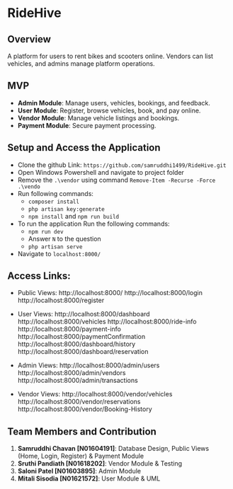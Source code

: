 # RideHive

## Overview
A platform for users to rent bikes and scooters online. Vendors can list vehicles, and admins manage platform operations.

## MVP
- **Admin Module**: Manage users, vehicles, bookings, and feedback.
- **User Module**: Register, browse vehicles, book, and pay online.
- **Vendor Module**: Manage vehicle listings and bookings.
- **Payment Module**: Secure payment processing.

## Setup and Access the Application
- Clone the github Link: `https://github.com/samruddhi1499/RideHive.git`
- Open Windows Powershell and navigate to project folder 
- Remove the `.\vendor` using command `Remove-Item -Recurse -Force .\vendo`
- Run following commands:
    - `composer install `
    - `php artisan key:generate`
    - `npm install` and `npm run build`
- To run the application Run the following commands:
    - `npm run dev`
    - Answer `N` to the question
    - `php artisan serve`
- Navigate to `localhost:8000/`

## Access Links:

- Public Views: 
    http://localhost:8000/
    http://localhost:8000/login
    http://localhost:8000/register

- User Views:
    http://localhost:8000/dashboard
    http://localhost:8000/vehicles
    http://localhost:8000/ride-info
    http://localhost:8000/payment-info
    http://localhost:8000/paymentConfirmation
    http://localhost:8000/dashboard/history
    http://localhost:8000/dashboard/reservation

- Admin Views:
    http://localhost:8000/admin/users
    http://localhost:8000/admin/vendors
    http://localhost:8000/admin/transactions

- Vendor Views:
    http://localhost:8000/vendor/vehicles
    http://localhost:8000/vendor/reservations
    http://localhost:8000/vendor/Booking-History

## Team Members and Contribution
1. **Samruddhi Chavan [N01604191]**: Database Design, Public Views (Home, Login, Register) & Payment Module  
2. **Sruthi Pandiath [N01618202]**: Vendor Module & Testing
3. **Saloni Patel [N01603895]**: Admin Module  
4. **Mitali Sisodia [N01621572]**: User Module & UML


